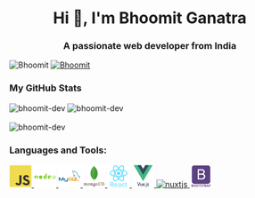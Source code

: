 <h1 align="center">Hi 👋, I'm Bhoomit Ganatra</h1>
<h3 align="center">A passionate web developer from India</h3>

<div align="left" inline>
<span align="left"> <img src="https://komarev.com/ghpvc/?username=bhoomit-dev&label=Profile%20views&color=0e75b6&style=flat" alt="Bhoomit" /> </span>
<span align="left"> <a href="https://twitter.com/bhumit070" target="blank"><img src="https://img.shields.io/twitter/follow/bhoomit-dev?logo=twitter&style=for-the-badge" alt="Bhoomit" /></a> </span>
</div>

### My GitHub Stats

<div>
<img align="center" width="49%" src="https://github-readme-streak-stats.herokuapp.com/?user=bhoomit-dev&" alt="bhoomit-dev" />
<img align="center" width="49%"  src="https://github-readme-stats.vercel.app/api?username=bhoomit-dev&show_icons=true&locale=en" alt="bhoomit-dev" />
<br /><br />
<img src="https://activity-graph.herokuapp.com/graph?username=bhoomit-dev&theme=xcode" alt="bhoomit-dev" />
</div>

### Languages and Tools:

<a href="https://developer.mozilla.org/en-US/docs/Web/JavaScript" target="_blank">
 <img src="https://raw.githubusercontent.com/devicons/devicon/master/icons/javascript/javascript-original.svg" alt="javascript" width="40" height="40"/> 
</a>
<a href="https://nodejs.org" target="_blank">
 <img src="https://raw.githubusercontent.com/devicons/devicon/master/icons/nodejs/nodejs-plain-wordmark.svg" alt="nodejs" width="40" height="40"/> 
</a>
<a href="https://www.mysql.com/" target="_blank"> 
    <img src="https://raw.githubusercontent.com/devicons/devicon/master/icons/mysql/mysql-original-wordmark.svg" alt="mysql" width="40" height="40"/> 
</a>
<a href="https://www.mongodb.com/" target="_blank"> 
    <img src="https://raw.githubusercontent.com/devicons/devicon/master/icons/mongodb/mongodb-original-wordmark.svg" alt="mongodb" width="40" height="40"/> 
</a>
<a href="https://reactjs.org/" target="_blank"> 
    <img src="https://raw.githubusercontent.com/devicons/devicon/master/icons/react/react-original-wordmark.svg" alt="react" width="40" height="40"/> 
</a> 
<a href="https://vuejs.org/" target="_blank"> 
    <img src="https://raw.githubusercontent.com/devicons/devicon/master/icons/vuejs/vuejs-original-wordmark.svg" alt="vuejs" width="40" height="40"/> 
</a>
<a href="https://nuxtjs.org/" target="_blank"> 
    <img src="https://www.vectorlogo.zone/logos/nuxtjs/nuxtjs-icon.svg" alt="nuxtjs" width="40" height="40"/> 
</a>
<a href="https://getbootstrap.com" target="_blank"> 
    <img src="https://raw.githubusercontent.com/devicons/devicon/master/icons/bootstrap/bootstrap-plain-wordmark.svg" alt="bootstrap" width="40" height="40"/> 
</a>

